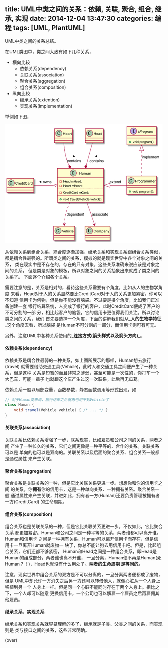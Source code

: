 ﻿title: UML中类之间的关系：依赖, 关联, 聚合, 组合, 继承, 实现
date: 2014-12-04 13:47:30
categories: 编程
tags: [UML, PlantUML]
---

UML中类之间的关系总结。

<!--more-->

在UML类图中，类之间大致有如下几种关系，

- 横向比较
    - 依赖关系(dependency)
    - 关联关系(association)
    - 聚合关系(aggregation)
    - 组合关系(composition)
- 纵向比较
    - 继承关系(extention)
    - 实现关系(implementation)

举例如下图，

![Relations of Classes in UML](/res/img/relations_of_classes_in_uml.png)

从依赖关系到组合关系，耦合度逐渐加强，继承关系和实现关系跟组合关系类似，
都是耦合性最强的。所谓类之间的关系，模拟的就是现实世界中各个对象之间的关系，
类在现实中是不存在的，存在的只有对象，这些关系准确来说应该是对象之间的关系，
但是类是对象的模板，所以对象之间的关系抽象出来就成了类之间的关系了。
下面逐个介绍各个关系。

需要注意的是，关系是相对的，看待这些关系需要有个角度，比如从人的生物学角度
来看，Head对于人的关系显然要比CreditCard对于人的关系更加紧密，你可以不知道
信用卡为何物，但是你不能没有脑袋。不过要是换个角度，比如我们正准备创建一套
银行结算系统，人变成了银行的客户，此时CreditCard便成了客户的不可分割的一部
分，相比起客户的脑袋，它的信用卡更值得我们关注。所以讨论类之间的关系，我们
首先要选择一个角度，下面的讲解我们就从_**人的生物学特征**_这个角度去看，所以脑袋
是Human不可分割的一部分，而信用卡则可有可无。

另外，注意UML中各种关系使用的_**连接方式(箭头样式以及箭头方向)**_。

#### 依赖关系(dependency)
依赖关系是耦合性最弱的一种关系，如上图所展示的那样，Human想去旅行(travel)
就需要借助交通工具(Vehicle)，此时人和交通工具之间便产生了一种关系，但是这种
关系是短暂的而且非常之薄弱，甚至可能是一次性的，你打车一个大巴车，可能一辈子
也就跟这个车产生过这一次联系，此后再无瓜葛。

依赖关系一般以局部变量，函数参数，静态函数调用等形式出现，如

```java 在Java中展示依赖关系
// 对于Human类来说，旅行结束之后就再也用不到Vehicle了
class Human {
    void travel(Vehicle vehicle) { /* ... */ }
}
```

#### 关联关系(association)
关联关系比依赖关系增强了一步，联系现实，比如雇员和公司之间的关系，两者之间
产生了一种长久的关系，它们之间更像是一种平等的、合作的关系。关联关系可以是
单向的也可以是双向的。关联关系以及后面的聚合关系、组合关系一般都是通过属性
来产生关联。

#### 聚合关系(aggregation)
聚合关系是关联关系的一种，但是它比关联关系更进一步。想想你和你的信用卡之间
的关系，你**拥有**你的信用卡，这是一种单向关系、一种拥有关系。聚合关系一般
通过属性来产生关联，并进如此，拥有者一方(Human)还要负责管理被拥有者一方(CreditCard)
的生命周期。

#### 组合关系(composition)
组合关系也是关联关系的一种，但是它比关联关系更进一步，不仅如此，它比聚合关系
都更加紧密。Human和公司之间是一种平等的关系，两者谁都可以离开谁。Human和信用卡
之间是一种拥有关系，Human可以离开信用卡而存在，但是信用卡一旦离开Human就废物一
块了，你总不能让狗去用信用卡吧。但是，比起组合关系，它们还都不够紧密，
Human和Head之间是一种组合关系，即Head是Human的组成部分，两者谁也离不开谁，
一旦分离，Human便不再是Human(死Human？！)，Head也就没有什么用处了。**两者的生命周期
是等同的。**

注意，现实世界中组合关系的双方是不可以分离的，一旦分离两者便都成了废物，但是
UML中却允许一方消失之后另一方还可以转借他人，就像心脏从一个人身上移植到另一个
人身上一样。但是同一个心脏不能同时存在于两个人身上。相比之下，一个人却可以随意
更换信用卡，一个公司也可以解雇一个雇员之后再雇佣其他雇员。

#### 继承关系、实现关系
继承关系和实现关系就容易理解的多了，继承就是子类、父类之间的关系，而实现则是
类与接口之间的关系，这些非常明确。

(over)